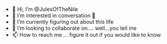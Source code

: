 - 👋 Hi, I’m @JulesOfTheNile
- 👀 I’m interested in conversation 💋
- 🌱 I’m currently figuring out about this life
- 💞️ I’m looking to collaborate on.... well...you tell me
- 📫 How to reach me ... figure it out if you would like to know

<!---
JulesOfTheNile/JulesOfTheNile is a ✨ special ✨ ...motivator 💋
